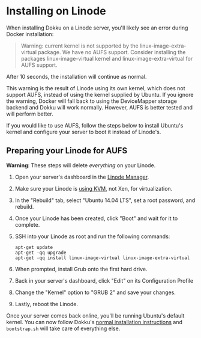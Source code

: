 # Installing on Linode

When installing Dokku on a Linode server, you'll likely see an error during Docker installation:

> Warning: current kernel is not supported by the linux-image-extra-virtual package.  We have no AUFS support.  Consider installing the packages linux-image-virtual kernel and linux-image-extra-virtual for AUFS support.

After 10 seconds, the installation will continue as normal.

This warning is the result of Linode using its own kernel, which does not support AUFS, instead of using the kernel supplied by Ubuntu. If you ignore the warning, Docker will fall back to using the DeviceMapper storage backend and Dokku will work normally. However, AUFS is better tested and will perform better.

If you would like to use AUFS, follow the steps below to install Ubuntu's kernel and configure your server to boot it instead of Linode's.

## Preparing your Linode for AUFS

__Warning__: These steps will delete *everything* on your Linode.

1. Open your server's dashboard in the [Linode Manager](https://manager.linode.com/).

2. Make sure your Linode is [using KVM](https://www.linode.com/docs/platform/kvm#how-to-enable-kvm), not Xen, for virtualization.

3. In the "Rebuild" tab, select "Ubuntu 14.04 LTS", set a root password, and rebuild.

4. Once your Linode has been created, click "Boot" and wait for it to complete.

5. SSH into your Linode as root and run the following commands:

    ```shell
    apt-get update
    apt-get -qq upgrade
    apt-get -qq install linux-image-virtual linux-image-extra-virtual
    ```

6. When prompted, install Grub onto the first hard drive.

7. Back in your server's dashboard, click "Edit" on its Configuration Profile

8. Change the "Kernel" option to "GRUB 2" and save your changes.

9. Lastly, reboot the Linode.

Once your server comes back online, you'll be running Ubuntu's default kernel. You can now follow Dokku's [normal installation instructions](/dokku/getting-started/installation/) and `bootstrap.sh` will take care of everything else.
